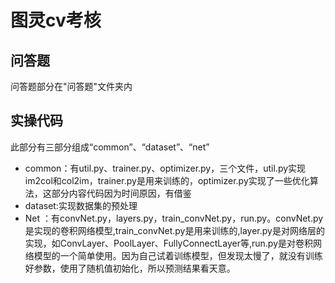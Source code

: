 # 图灵cv考核

## 问答题
问答题部分在"问答题"文件夹内

## 实操代码
此部分有三部分组成“common”、“dataset”、“net”

- common：有util.py、trainer.py、optimizer.py，三个文件，util.py实现im2col和col2im，trainer.py是用来训练的，optimizer.py实现了一些优化算法，这部分内容代码因为时间原因，有借鉴
- dataset:实现数据集的预处理
- Net ：有convNet.py，layers.py，train_convNet.py，run.py。convNet.py是实现的卷积网络模型,train_convNet.py是用来训练的,layer.py是对网络层的实现，如ConvLayer、PoolLayer、FullyConnectLayer等,run.py是对卷积网络模型的一个简单使用。因为自己试着训练模型，但发现太慢了，就没有训练好参数，使用了随机值初始化，所以预测结果看天意。

